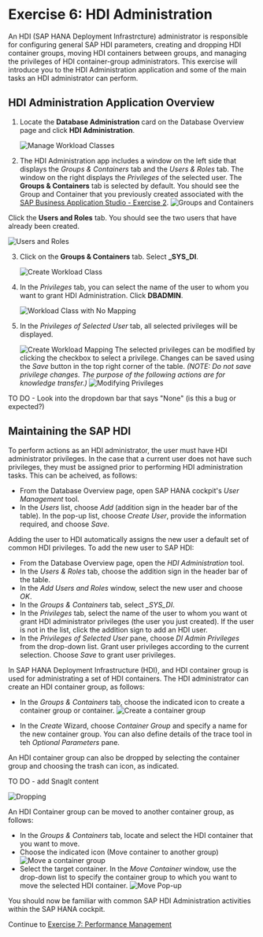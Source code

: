 # Exercise 6: HDI Administration

An HDI (SAP HANA Deployment Infrastrcture) administrator is responsible for configuring general SAP HDI parameters, creating and dropping HDI container groups, moving HDI containers between groups, and managing the privileges of HDI container-group administrators. This exercise will introduce you to the HDI Administration application and some of the main tasks an HDI administrator can perform. 

## HDI Administration Application Overview

1. Locate the **Database Administration** card on the Database Overview page and click **HDI Administration**.

    ![Manage Workload Classes](./images/database_admin.png)

2. The HDI Administration app includes a window on the left side that displays the _Groups & Containers_ tab and the _Users & Roles_ tab. The window on the right displays the _Privileges_ of the selected user. The **Groups & Containers** tab is selected by default. You should see the Group and Container that you previously created associated with the [SAP Business Application Studio - Exercise 2](../../business_app_studio/ex2/README.md). 
    ![Groups and Containers](./images/groups_and_con.png)

Click the **Users and Roles** tab. You should see the two users that have already been created. 

![Users and Roles](./images/users_and_roles.png)

3. Click on the **Groups & Containers** tab. Select **_SYS_DI**. 

    ![Create Workload Class](./images/gac.png)

4. In the _Privileges_ tab, you can select the name of the user to whom you want to grant HDI Administration. Click **DBADMIN**.

    ![Workload Class with No Mapping](./images/db_admin.png)

5. In the _Privileges of Selected User_ tab, all selected privileges will be displayed.

    ![Create Workload Mapping](./images/selected_priv.png)
The selected privileges can be modified by clicking the checkbox to select a privilege. Changes can be saved using the *Save* button in the top right corner of the table. *(NOTE: Do not save privilege changes. The purpose of the following actions are for knowledge transfer.)*
    ![Modifying Privileges](./images/priv_change.png)

TO DO - Look into the dropdown bar that says "None" (is this a bug or expected?)

## Maintaining the SAP HDI 

To perform actions as an HDI administrator, the user must have HDI administrator privileges. In the case that a current user does not have such privileges, they must be assigned prior to performing HDI administration tasks. This can be acheived, as follows:
- From the Database Overview page, open SAP HANA cockpit's *User Management* tool.
- In the *Users* list, choose *Add* (addition sign in the header bar of the table). In the pop-up list, choose *Create User*, provide the information required, and choose *Save*. 

Adding the user to HDI automatically assigns the new user a default set of common HDI privileges. To add the new user to SAP HDI:
- From the Database Overview page, open the *HDI Administration* tool.
- In the *Users & Roles* tab, choose the addition sign in the header bar of the table.
- In the *Add Users and Roles* window, select the new user and choose *OK*.
- In the *Groups & Containers* tab, select *_SYS_DI*.
- In the *Privileges* tab, select the name of the user to whom you want ot grant HDI administrator privileges (the user you just created). If the user is not in the list, click the addition sign to add an HDI user.
- In the *Privileges of Selected User* pane, choose *DI Admin Privileges* from the drop-down list. Grant user privileges according to the current selection. Choose *Save* to grant user privileges.

In SAP HANA Deployment Infrastructure (HDI), and HDI container group is used for administrating a set of HDI containers. The HDI administrator can create an HDI container group, as follows: 

- In the _Groups & Containers_ tab, choose the indicated icon to create a container group or container. 
    ![Create a container group](./images/create.png)

- In the *Create* Wizard, choose *Container Group* and specify a name for the new container group. You can also define details of the trace tool in teh *Optional Parameters* pane.

An HDI container group can also be dropped by selecting the container group and choosing the trash can icon, as indicated.

TO DO - add SnagIt content

![Dropping](./images/create.png)

An HDI Container group can be moved to another container group, as follows:

- In the *Groups & Containers* tab, locate and select the HDI container that you want to move.
- Choose the indicated icon (Move container to another group)
    ![Move a container group](./images/move.png)
- Select the target container. In the *Move Container* window, use the drop-down list to specify the container group to which you want to move the selected HDI container. 
    ![Move Pop-up](./images/move_popup.png)

You should now be familiar with common SAP HDI Administration activities within the SAP HANA cockpit. 

Continue to [Exercise 7: Performance Management](../ex7/README.md)